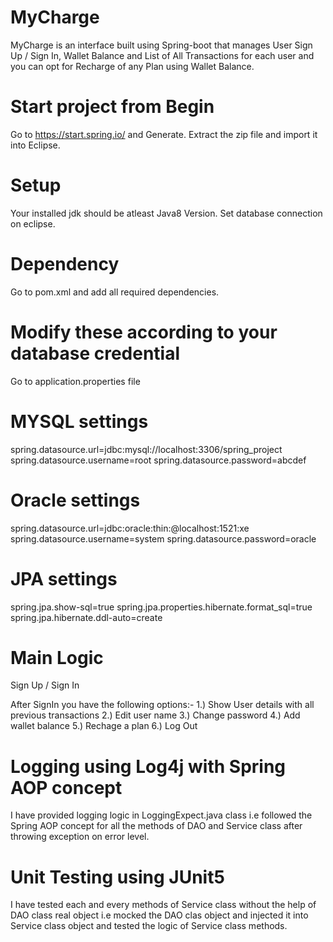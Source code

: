 # MyCharge
MyCharge is an interface built using Spring-boot that manages User Sign Up / Sign In, Wallet Balance and List of All Transactions for each user and you can opt for Recharge of any Plan using Wallet Balance. 

# Start project from Begin
Go to https://start.spring.io/ and Generate.
Extract the zip file and import it into Eclipse.

# Setup
Your installed jdk should be atleast Java8 Version.
Set database connection on eclipse.

# Dependency
Go to pom.xml and add all required dependencies.

# Modify these according to your database credential
Go to application.properties file

# MYSQL settings
spring.datasource.url=jdbc:mysql://localhost:3306/spring_project
spring.datasource.username=root
spring.datasource.password=abcdef

# Oracle settings
spring.datasource.url=jdbc:oracle:thin:@localhost:1521:xe
spring.datasource.username=system
spring.datasource.password=oracle

# JPA settings
spring.jpa.show-sql=true
spring.jpa.properties.hibernate.format_sql=true
spring.jpa.hibernate.ddl-auto=create

# Main Logic

Sign Up / Sign In

After SignIn you have the following options:-
1.) Show User details with all previous transactions
2.) Edit user name
3.) Change password
4.) Add wallet balance
5.) Rechage a plan
6.) Log Out

# Logging using Log4j with Spring AOP concept
I have provided logging logic in LoggingExpect.java class i.e followed the Spring AOP concept for all the methods of DAO and Service class after throwing exception on error level.

# Unit Testing using JUnit5
I have tested each and every methods of Service class without the help of DAO class real object i.e mocked the DAO clas object and injected it into Service class object and tested the logic of Service class methods.


